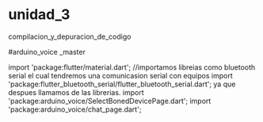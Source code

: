 # unidad_3
compilacion_y_depuracion_de_codigo

#arduino_voice _master

import 'package:flutter/material.dart';                                               //importamos libreias como bluetooth serial el cual tendremos una comunicasion serial con equipos
import 'package:flutter_bluetooth_serial/flutter_bluetooth_serial.dart';                 ya que despues llamamos de las librerias.
import 'package:arduino_voice/SelectBonedDevicePage.dart';
import 'package:arduino_voice/chat_page.dart';
